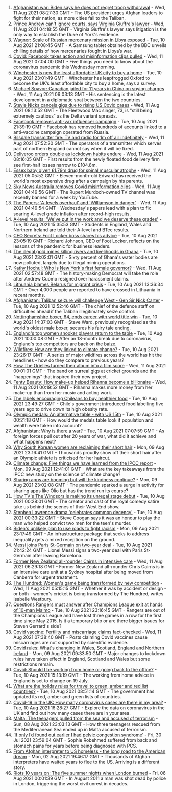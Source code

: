 1. [Afghanistan war: Biden says he does not regret troop withdrawal](https://www.bbc.co.uk/news/world-asia-58167408) - Wed, 11 Aug 2021 08:27:30 GMT - The US president urges Afghan leaders to fight for their nation, as more cities fall to the Taliban.
2. [Prince Andrew can't ignore courts, says Virginia Giuffre's lawyer](https://www.bbc.co.uk/news/uk-58167469) - Wed, 11 Aug 2021 04:18:55 GMT - Virginia Giuffre's lawyer says litigation is the only way to establish the Duke of York's evidence.
3. [Wagner: Scale of Russian mercenary mission in Libya exposed](https://www.bbc.co.uk/news/world-africa-58009514) - Tue, 10 Aug 2021 21:08:45 GMT - A Samsung tablet obtained by the BBC unveils chilling details of how mercenaries fought in Libya’s war.
4. [Covid: Facebook takes action and misinformation clips pulled](https://www.bbc.co.uk/news/uk-58164382) - Wed, 11 Aug 2021 07:04:00 GMT - Five things you need to know about the coronavirus pandemic this Wednesday morning.
5. [Winchester is now the least affordable UK city to buy a home](https://www.bbc.co.uk/news/business-58162371) - Tue, 10 Aug 2021 23:01:49 GMT - Winchester has leapfrogged Oxford to become the UK’s least affordable city to buy a home, says a survey.
6. [Michael Spavor: Canadian jailed for 11 years in China on spying charges](https://www.bbc.co.uk/news/world-asia-china-58168587) - Wed, 11 Aug 2021 06:03:13 GMT - His sentencing is the latest development in a diplomatic spat between the two countries.
7. [Stevie Nicks cancels gigs due to rising US Covid cases](https://www.bbc.co.uk/news/entertainment-arts-58169510) - Wed, 11 Aug 2021 08:13:52 GMT - The Fleetwood Mac singer, 73, is "still being extremely cautious" as the Delta variant spreads.
8. [Facebook removes anti-vax influencer campaign](https://www.bbc.co.uk/news/blogs-trending-58167339) - Tue, 10 Aug 2021 21:39:19 GMT - Facebook has removed hundreds of accounts linked to a anti-vaccine campaign operated from Russia.
9. [Bilsdale transmitter fire: TV and radio for 1m off air indefinitely](https://www.bbc.co.uk/news/uk-england-tees-58169501) - Wed, 11 Aug 2021 07:52:20 GMT - The operators of a transmitter which serves part of northern England cannot say when it will be fixed.
10. [Deliveroo orders double as lockdown habits endure](https://www.bbc.co.uk/news/business-58169570) - Wed, 11 Aug 2021 08:16:05 GMT - First results from the newly floated food delivery firm see first-half losses narrow to £104.8m.
11. [Essex baby given £1.79m drug for spinal muscular atrophy](https://www.bbc.co.uk/news/uk-england-essex-58101748) - Wed, 11 Aug 2021 05:05:52 GMT - Eleven-month-old Edward has received the world's most expensive drug after a campaign by his parents.
12. [Sky News Australia removes Covid misinformation clips](https://www.bbc.co.uk/news/world-australia-58168048) - Wed, 11 Aug 2021 04:49:56 GMT - The Rupert Murdoch-owned TV channel was recently banned for a week by YouTube.
13. [The Papers: 'A-levels overhaul' and 'Williamson in danger'](https://www.bbc.co.uk/news/blogs-the-papers-58167458) - Wed, 11 Aug 2021 04:49:54 GMT - Wednesday's papers lead with a plan to fix soaring A-level grade inflation after record-high results.
14. [A-level results: 'We've put in the work and we deserve these grades'](https://www.bbc.co.uk/news/education-58160873) - Tue, 10 Aug 2021 15:35:53 GMT - Students in England, Wales and Northern Ireland are told their A-level and BTec results.
15. [CEO Secrets: Foot Locker boss shares his advice](https://www.bbc.co.uk/news/business-58101254) - Tue, 10 Aug 2021 23:05:19 GMT - Richard Johnson, CEO of Foot Locker, reflects on the lessons of the pandemic for business leaders.
16. [The illegal gold mines killing rivers and livelihoods in Ghana](https://www.bbc.co.uk/news/world-africa-58119653) - Tue, 10 Aug 2021 23:02:01 GMT - Sixty percent of Ghana's water bodies are now polluted, largely due to illegal mining operations.
17. [Kathy Hochul: Who is New York's first female governor?](https://www.bbc.co.uk/news/world-us-canada-58167825) - Wed, 11 Aug 2021 02:57:48 GMT - The history-making Democrat will take the role after Andrew Cuomo resigned over harassment claims.
18. [Lithuania blames Belarus for migrant crisis](https://www.bbc.co.uk/news/world-europe-58121577) - Tue, 10 Aug 2021 13:36:34 GMT - Over 4,000 people are reported to have crossed in Lithuania in recent months.
19. [Afghanistan: Taliban seizure will challenge West - Gen Sir Nick Carter](https://www.bbc.co.uk/news/world-asia-58158658) - Tue, 10 Aug 2021 12:52:46 GMT - The chief of the defence staff on difficulties ahead if the Taliban illegitimately seize control.
20. [Nottinghamshire boxer, 64, ends career with world title win](https://www.bbc.co.uk/news/uk-england-nottinghamshire-58150699) - Tue, 10 Aug 2021 14:37:03 GMT - Steve Ward, previously recognised as the world's oldest male boxer, secures his fairy tale ending.
21. [England's top women snooker players return to the table](https://www.bbc.co.uk/news/uk-england-58139811) - Tue, 10 Aug 2021 10:00:08 GMT - After an 18-month break due to coronavirus, England's top competitors are back on the baize.
22. [Wildfires: How are they linked to climate change?](https://www.bbc.co.uk/news/58159451) - Tue, 10 Aug 2021 23:26:17 GMT - A series of major wildfires across the world has hit the headlines - how do they compare to previous years?
23. [How The Orielles turned their album into a film score](https://www.bbc.co.uk/news/entertainment-arts-58083762) - Wed, 11 Aug 2021 00:01:01 GMT - The band on surreal gigs at cricket grounds and the "happenings" that inspired their new project.
24. [Fenty Beauty: How make-up helped Rihanna become a billionaire](https://www.bbc.co.uk/news/newsbeat-58084543) - Wed, 11 Aug 2021 00:19:52 GMT - Rihanna makes more money from her make-up than from her music and acting work.
25. [The labels encouraging Chileans to buy healthier food](https://www.bbc.co.uk/news/world-latin-america-57553315) - Tue, 10 Aug 2021 23:49:27 GMT - Chile's government introduced food labelling five years ago to drive down its high obesity rate.
26. [Olympic medals: An alternative table - with US 15th](https://www.bbc.co.uk/news/world-us-canada-58143550) - Tue, 10 Aug 2021 00:21:18 GMT - How would the medals table look if population and wealth were taken into account?
27. [Afghanistan: Why is there a war?](https://www.bbc.co.uk/news/world-asia-49192495) - Tue, 10 Aug 2021 07:07:59 GMT - As foreign forces pull out after 20 years of war, what did it achieve and what happens next?
28. [Why South Korean women are reclaiming their short hair](https://www.bbc.co.uk/news/world-asia-58082355) - Mon, 09 Aug 2021 23:16:41 GMT - Thousands proudly show off their short hair after an Olympic athlete is criticised for her haircut.
29. [Climate change: Five things we have learned from the IPCC report](https://www.bbc.co.uk/news/science-environment-58138714) - Mon, 09 Aug 2021 12:41:01 GMT - What are the key takeaways from the IPCC new study on the science of climate change?
30. [Sharing apps are booming but will the kindness continue?](https://www.bbc.co.uk/news/business-57981598) - Mon, 09 Aug 2021 23:02:08 GMT - The pandemic sparked a surge in activity for sharing apps like Olio but has the trend run its course?
31. [How TV's The Windsors is making its unregal stage debut](https://www.bbc.co.uk/news/entertainment-arts-58101586) - Tue, 10 Aug 2021 00:28:01 GMT - The creator and cast of the royal comedy satire take us behind the scenes of their West End show.
32. [Stephen Lawrence drama 'celebrates common decency'](https://www.bbc.co.uk/news/entertainment-arts-58112588) - Tue, 10 Aug 2021 00:33:22 GMT - Steve Coogan says it was an honour to play the man who helped convict two men for the teen's murder.
33. [Biden's unlikely plan to use roads to fight racism](https://www.bbc.co.uk/news/world-us-canada-58106414) - Mon, 09 Aug 2021 23:17:49 GMT - An infrastructure package that seeks to address inequality gets a mixed reception on the ground.
34. [Messi joins Paris St-Germain on two-year deal](https://www.bbc.co.uk/sport/football/58163106) - Tue, 10 Aug 2021 21:42:24 GMT - Lionel Messi signs a two-year deal with Paris St-Germain after leaving Barcelona.
35. [Former New Zealand all-rounder Cairns in intensive care](https://www.bbc.co.uk/sport/cricket/58159745) - Wed, 11 Aug 2021 06:29:18 GMT - Former New Zealand all-rounder Chris Cairns is in an intensive care unit at a Sydney hospital after being moved from Canberra for urgent treatment.
36. [The Hundred: Women's game being transformed by new competition](https://www.bbc.co.uk/sport/cricket/58149676) - Wed, 11 Aug 2021 05:15:15 GMT - Whether it was by accident or design - or both - women's cricket is being transformed by The Hundred, writes Isabelle Westbury.
37. [Questions Rangers must answer after Champions League exit at hands of 10-man Malmo](https://www.bbc.co.uk/sport/football/58167639) - Tue, 10 Aug 2021 23:16:45 GMT - Rangers are out of the Champions League and have lost three games in a row for the first time since May 2015. Is it a temporary blip or are there bigger issues for Steven Gerrard's side?
38. [Covid vaccine: Fertility and miscarriage claims fact-checked](https://www.bbc.co.uk/news/health-57552527) - Wed, 11 Aug 2021 07:38:40 GMT - Posts claiming Covid vaccines cause miscarriages are not supported by scientific evidence.
39. [Covid rules: What's changing in Wales, Scotland, England and Northern Ireland](https://www.bbc.co.uk/news/explainers-52530518) - Mon, 09 Aug 2021 09:33:50 GMT - Major changes to lockdown rules have taken effect in England, Scotland and Wales but some restrictions remain.
40. [Covid: Should I be working from home or going back to the office?](https://www.bbc.co.uk/news/business-52567567) - Tue, 10 Aug 2021 15:13:19 GMT - The working from home advice in England is set to change on 19 July.
41. [What are the holiday rules for travel to green, amber and red list countries?](https://www.bbc.co.uk/news/explainers-52544307) - Tue, 10 Aug 2021 08:51:14 GMT - The government has updated its red, amber and green lists of countries.
42. [Covid-19 in the UK: How many coronavirus cases are there in my area?](https://www.bbc.co.uk/news/uk-51768274) - Tue, 10 Aug 2021 16:28:27 GMT - Explore the data on coronavirus in the UK and find out how many cases there are in your area.
43. [Malta: The teenagers pulled from the sea and accused of terrorism](https://www.bbc.co.uk/news/world-57988934) - Sun, 08 Aug 2021 23:03:13 GMT - How three teenagers rescued from the Mediterranean Sea ended up in Malta accused of terrorism.
44. [‘If only I’d found out earlier I had pelvic congestion syndrome’](https://www.bbc.co.uk/news/stories-58030699) - Fri, 30 Jul 2021 23:59:04 GMT - Sophie Robehmed suffered from back and stomach pains for years before being diagnosed with PCS.
45. [From Afghan interpreter to US homeless - the long road to the American dream](https://www.bbc.co.uk/news/world-us-canada-58020494) - Mon, 02 Aug 2021 19:46:17 GMT - Thousands of Afghan interpreters have waited years to flee to the US. Arriving is a different story.
46. [Riots 10 years on: The five summer nights when London burned](https://www.bbc.co.uk/news/uk-england-london-58058031) - Fri, 06 Aug 2021 00:01:39 GMT - In August 2011 a man was shot dead by police in London, triggering the worst civil unrest in decades.
